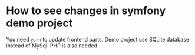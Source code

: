 How to see changes in symfony demo project
==========================================

You need `yarn` to update frontend parts.
Demo project use SQLite database instead of MySql.
PHP is also needed.